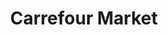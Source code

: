 ---
title: "Carrefour Market"
url: /saint-symphorien-sur-coise/carrefour-market/
shop: Supermarkt
---